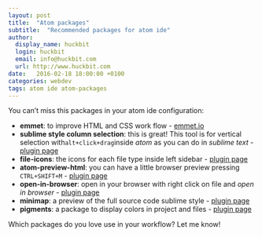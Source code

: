 ```yaml
---
layout: post
title:  "Atom packages"
subtitle:  "Recommended packages for atom ide"
author:
  display_name: huckbit
  login: huckbit
  email: info@huckbit.com
  url: http://www.huckbit.com
date:   2016-02-18 18:00:00 +0100
categories: webdev
tags: atom ide atom-packages
---
```

You can’t miss this packages in your atom ide configuration:

- **emmet**: to improve HTML and CSS work flow - [emmet.io](http://emmet.io/)
- **sublime style column selection**: this is great! This tool is for vertical selection with`alt+click+drag`inside *atom* as you can do in *sublime text* - [plugin page](https://atom.io/packages/Sublime-Style-Column-Selection)
- **file-icons**: the icons for each file type inside left sidebar - [plugin page](https://atom.io/packages/file-icons)
- **atom-preview-html**: you can have a little browser preview pressing `CTRL+SHIFT+M` - [plugin page](https://atom.io/packages/atom-html-preview)
- **open-in-browser**: open in your browser with right click on file and *open in browser* - [plugin page](https://atom.io/packages/open-in-browser)
- **minimap**: a preview of the full source code sublime style - [plugin page](https://atom.io/packages/minimap)
- **pigments**: a package to display colors in project and files - [plugin page](https://atom.io/packages/pigments)

Which packages do you love use in your workflow? Let me know!
